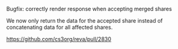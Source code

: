 Bugfix: correctly render response when accepting merged shares

We now only return the data for the accepted share instead of concatenating data for all affected shares.

https://github.com/cs3org/reva/pull/2830
